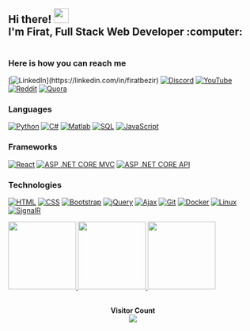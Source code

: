 <div style="display: flex; align-items: center;">
  <div>
    <h2>Hi there! <img src="https://user-images.githubusercontent.com/42378118/110234147-e3259600-7f4e-11eb-95be-0c4047144dea.gif" width="30"><br>
      I'm Firat, Full Stack Web Developer :computer:
    </h2> 
  </div> 
</div>

### Here is how you can reach me
[![LinkedIn](https://img.shields.io/badge/LinkedIn-blue?style=for-the-badge&logo=linkedin&width="30")](https://linkedin.com/in/firatbezir)
[![Discord](https://img.shields.io/badge/-Discord-yellowgreen?style=for-the-badge&logo=Discord)](https://discord.gg/1120715711820603392)
[![YouTube](https://img.shields.io/badge/YouTube-red?style=for-the-badge&logo=YouTube)](https://www.youtube.com/channel/UCNZltaZhNQa2IYBAC5smrMA)
[![Reddit](https://img.shields.io/badge/-Reddit-lightblue?style=for-the-badge&logo=reddit)](https://www.reddit.com/user/greemLeaf)
[![Quora](https://img.shields.io/badge/Quora-red?style=for-the-badge&logo=quora)](https://www.quora.com/profile/F%C4%B1rat-Bezir)

### Languages
[![Python](https://img.shields.io/badge/-Python-e6e321?style=for-the-badge&logo=Python)](https://github.com/firatbezir)
[![C#](https://img.shields.io/badge/-C%23-8A2BE2?style=for-the-badge&logo=C%20Sharp&logoColor=239120)](https://github.com/firatbezir)
[![Matlab](https://img.shields.io/badge/-Matlab-CD5B45?style=for-the-badge&logo=Matlab&logoColor=0076A8)](https://github.com/firatbezir)
[![SQL](https://img.shields.io/badge/-SQL-b6d982?style=for-the-badge&logo=MySQL&logoColor=eb8f3e)](https://github.com/firatbezir)
[![JavaScript](https://img.shields.io/badge/-JavaScript-F0FFFF?style=for-the-badge&logo=JavaScript)](https://github.com/firatbezir)

### Frameworks
[![React](https://img.shields.io/badge/-React-1f3394?style=for-the-badge&logo=React)](https://github.com/firatbezir)
[![ASP .NET CORE MVC](https://img.shields.io/badge/-ASP%20.NET%20CORE%20MVC-5990cf?style=for-the-badge&logo=.NET&logoColor=512BD4)](https://github.com/firatbezir)
[![ASP .NET CORE API](https://img.shields.io/badge/-ASP%20.NET%20CORE%20API-60ebe1?style=for-the-badge&logo=.NET&logoColor=512BD4)](https://github.com/firatbezir)

### Technologies
[![HTML](https://img.shields.io/badge/-HTML-d7f5f5?style=for-the-badge&logo=html5)](https://github.com/firatbezir)
[![CSS](https://img.shields.io/badge/-CSS-c5eded?style=for-the-badge&logo=css3&logoColor=1572B6)](https://github.com/firatbezir)
[![Bootstrap](https://img.shields.io/badge/-Bootstrap-b9ebeb?style=for-the-badge&logo=Bootstrap)](https://github.com/firatbezir)
[![jQuery](https://img.shields.io/badge/-jQuery-a6dede?style=for-the-badge&logo=jQuery&logoColor=0769AD)](https://github.com/firatbezir)
[![Ajax](https://img.shields.io/badge/-Ajax-a0dec8?style=for-the-badge&logo=Ajax&logoColor=0098E4)](https://github.com/firatbezir)
[![Git](https://img.shields.io/badge/-Git-90d4bc?style=for-the-badge&logo=Git)](https://github.com/firatbezir)
[![Docker](https://img.shields.io/badge/-Docker-84cfb4?style=for-the-badge&logo=Docker)](https://github.com/firatbezir)
[![Linux](https://img.shields.io/badge/-Linux-1a5e54?style=for-the-badge&logo=Linux&logoColor=FCC624)](https://github.com/firatbezir)
[![SignalR](https://img.shields.io/badge/-SignalR-244238?style=for-the-badge&logo=SignalR&logoColor=5ca1ad)](https://github.com/your-github-profile)




<a href="https://github.com/firatbezir">
  <img height="137px" src="https://github-readme-stats.vercel.app/api?username=firatbezir&hide_title=true&hide_border=true&show_icons=true&include_all_commits=true&count_private=true&line_height=21&text_color=000&icon_color=000&bg_color=0,ea6161,ffc64d,fffc4d,52fa5a&theme=graywhite"/>  
</a>

<a href="https://github.com/firatbezir">
  <img height="137px" src="https://github-readme-stats.vercel.app/api/top-langs/?username=firatbezir&hide_title=true&hide_border=true&layout=compact&langs_count=6&text_color=000&icon_color=fff&bg_color=0,52fa5a,4dfcff,c64dff&theme=graywhite" />
</a>
<a href="https://github.com/firatbezir">
  <img height="137px" src="https://github-profile-summary-cards.vercel.app/api/cards/profile-details?username=firatbezir&theme=algolia"/>  
</a>


<br>
<br>
<p align="center"> 
  <strong>Visitor Count</strong>
  <br>
  <a href="[https://github.com/firatbezir]">
    <img src="https://profile-counter.glitch.me/firatbezir/count.svg" />
  </a>
</p>

